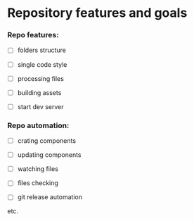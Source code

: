 # Repository features and goals

### Repo features:

- [ ] folders structure

- [ ] single code style

- [ ] processing files

- [ ] building assets

- [ ] start dev server



### Repo automation:

- [ ] crating components

- [ ] updating components

- [ ] watching files
  
- [ ] files checking 

- [ ] git release automation 

etc.







